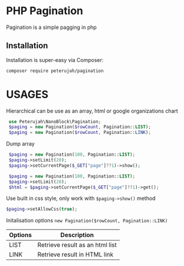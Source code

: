 # PHP Pagination 

Pagination is a simple pagging in php


## Installation

Installation is super-easy via Composer:
```md
composer require peterujah/pagination
```

# USAGES

Hierarchical can be use as an array, html or google organizations chart

```php 
 use Peterujah\NanoBlock\Pagination;
 $paging = new Pagination($rowCount, Pagination::LIST);
 $paging = new Pagination($rowCount, Pagination::LINK);
```
  
Dump array 
  
```php 
 $paging = new Pagination(100, Pagination::LIST);
 $paging->setLimit(20);
 $paging->setCurrentPage($_GET["page"]??1)->show();
 ```
   
```php 
 $paging = new Pagination(100, Pagination::LIST);
 $paging->setLimit(20);
 $html = $paging->setCurrentPage($_GET["page"]??1)->get();
```

Use built in css style, only work with `$paging->show()` method

``` php 
$paging->setAllowCss(true);
```

Initalisation options `new Pagination($rowCount, Pagination::LINK)`

| Options         | Description                                                                         |
|-----------------|-------------------------------------------------------------------------------------|
| LIST            | Retrieve result as an html list                                                     |
| LINK            | Retrieve result in HTML link                                                        |

